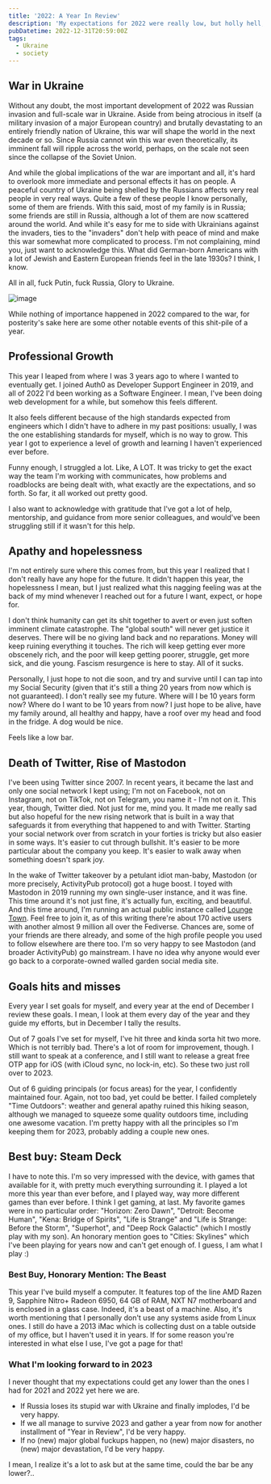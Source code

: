 ```yaml
---
title: '2022: A Year In Review'
description: 'My expectations for 2022 were really low, but holly hell, it managed to not live up even to these abysmally low expectations.'
pubDatetime: 2022-12-31T20:59:00Z
tags:
  - Ukraine
  - society
---
```


## War in Ukraine

Without any doubt, the most important development of 2022 was Russian invasion and full-scale war in Ukraine. Aside from being atrocious in itself (a military invasion of a major European country) and brutally devastating to an entirely friendly nation of Ukraine, this war will shape the world in the next decade or so. Since Russia cannot win this war even theoretically, its imminent fall will ripple across the world, perhaps, on the scale not seen since the collapse of the Soviet Union.

And while the global implications of the war are important and all, it's hard to overlook more immediate and personal effects it has on people. A peaceful country of Ukraine being shelled by the Russians affects very real people in very real ways. Quite a few of these people I know personally, some of them are friends. With this said, most of my family is in Russia; some friends are still in Russia, although a lot of them are now scattered around the world. And while it's easy for me to side with Ukrainians against the invaders, ties to the "invaders" don't help with peace of mind and make this war somewhat more complicated to process. I'm not complaining, mind you, just want to acknowledge this. What did German-born Americans with a lot of Jewish and Eastern European friends feel in the late 1930s? I think, I know.

All in all, fuck Putin, fuck Russia, Glory to Ukraine.

![image](/blog/posts/2022-a-year-in-review/concert.jpg)

While nothing of importance happened in 2022 compared to the war, for posterity's sake here are some other notable events of this shit-pile of a year.

## Professional Growth

This year I leaped from where I was 3 years ago to where I wanted to eventually get. I joined Auth0 as Developer Support Engineer in 2019, and all of 2022 I'd been working as a Software Engineer. I mean, I've been doing web development for a while, but somehow this feels different.

It also feels different because of the high standards expected from engineers which I didn't have to adhere in my past positions: usually, I was the one establishing standards for myself, which is no way to grow. This year I got to experience a level of growth and learning I haven't experienced ever before.

Funny enough, I struggled a lot. Like, A LOT. It was tricky to get the exact way the team I'm working with communicates, how problems and roadblocks are being dealt with, what exactly are the expectations, and so forth. So far, it all worked out pretty good.

I also want to acknowledge with gratitude that I've got a lot of help, mentorship, and guidance from more senior colleagues, and would've been struggling still if it wasn't for this help.

## Apathy and hopelessness

I'm not entirely sure where this comes from, but this year I realized that I don't really have any hope for the future. It didn't happen this year, the hopelessness I mean, but I just realized what this nagging feeling was at the back of my mind whenever I reached out for a future I want, expect, or hope for.

I don't think humanity can get its shit together to avert or even just soften imminent climate catastrophe. The "global south" will never get justice it deserves. There will be no giving land back and no reparations. Money will keep ruining everything it touches. The rich will keep getting ever more obscenely rich, and the poor will keep getting poorer, struggle, get more sick, and die young. Fascism resurgence is here to stay. All of it sucks.

Personally, I just hope to not die soon, and try and survive until I can tap into my Social Security (given that it's still a thing 20 years from now which is not guaranteed). I don't really see my future. Where will I be 10 years form now? Where do I want to be 10 years from now? I just hope to be alive, have my family around, all healthy and happy, have a roof over my head and food in the fridge. A dog would be nice.

Feels like a low bar.

## Death of Twitter, Rise of Mastodon

I've been using Twitter since 2007. In recent years, it became the last and only one social network I kept using; I'm not on Facebook, not on Instagram, not on TikTok, not on Telegram, you name it - I'm not on it. This year, though, Twitter died. Not just for me, mind you. It made me really sad but also hopeful for the new rising network that is built in a way that safeguards it from everything that happened to and with Twitter. Starting your social network over from scratch in your forties is tricky but also easier in some ways. It's easier to cut through bullshit. It's easier to be more particular about the company you keep. It's easier to walk away when something doesn't spark joy.

In the wake of Twitter takeover by a petulant idiot man-baby, Mastodon (or more precisely, ActivityPub protocol) got a huge boost. I toyed with Mastodon in 2019 running my own single-user instance, and it was fine. This time around it's not just fine, it's actually fun, exciting, and beautiful. And this time around, I'm running an actual public instance called [Lounge Town](https://lounge.town). Feel free to join it, as of this writing there're about 170 active users with another almost 9 million all over the Fediverse. Chances are, some of your friends are there already, and some of the high profile people you used to follow elsewhere are there too. I'm so very happy to see Mastodon (and broader ActivityPub) go mainstream. I have no idea why anyone would ever go back to a corporate-owned walled garden social media site.

## Goals hits and misses

Every year I set goals for myself, and every year at the end of December I review these goals. I mean, I look at them every day of the year and they guide my efforts, but in December I tally the results.

Out of 7 goals I've set for myself, I've hit three and kinda sorta hit two more. Which is not terribly bad. There's a lot of room for improvement, though. I still want to speak at a conference, and I still want to release a great free OTP app for iOS (with iCloud sync, no lock-in, etc). So these two just roll over to 2023.

Out of 6 guiding principals (or focus areas) for the year, I confidently maintained four. Again, not too bad, yet could be better. I failed completely "Time Outdoors": weather and general apathy ruined this hiking season, although we managed to squeeze some quality outdoors time, including one awesome vacation. I'm pretty happy with all the principles so I'm keeping them for 2023, probably adding a couple new ones.

## Best buy: Steam Deck

I have to note this. I'm so very impressed with the device, with games that available for it, with pretty much everything surrounding it. I played a lot more this year than ever before, and I played way, way more different games than ever before. I think I get gaming, at last. My favorite games were in no particular order: "Horizon: Zero Dawn", "Detroit: Become Human", "Kena: Bridge of Spirits", "Life is Strange" and "Life is Strange: Before the Storm", "Superhot", and "Deep Rock Galactic" (which I mostly play with my son). An honorary mention goes to "Cities: Skylines" which I've been playing for years now and can't get enough of. I guess, I am what I play :)

### Best Buy, Honorary Mention: The Beast

This year I've build myself a computer. It features top of the line AMD Razen 9, Sapphire Nitro+ Radeon 6950, 64 GB of RAM, NXT N7 motherboard and is enclosed in a glass case. Indeed, it's a beast of a machine. Also, it's worth mentioning that I personally don't use any systems aside from Linux ones. I still do have a 2013 iMac which is collecting dust on a table outside of my office, but I haven't used it in years. If for some reason you're interested in what else I use, I've got a page for that!

### What I'm looking forward to in 2023

I never thought that my expectations could get any lower than the ones I had for 2021 and 2022 yet here we are.

- If Russia loses its stupid war with Ukraine and finally implodes, I'd be very happy.
- If we all manage to survive 2023 and gather a year from now for another installment of "Year in Review", I'd be very happy.
- If no (new) major global fuckups happen, no (new) major disasters, no (new) major devastation, I'd be very happy.

I mean, I realize it's a lot to ask but at the same time, could the bar be any lower?..

